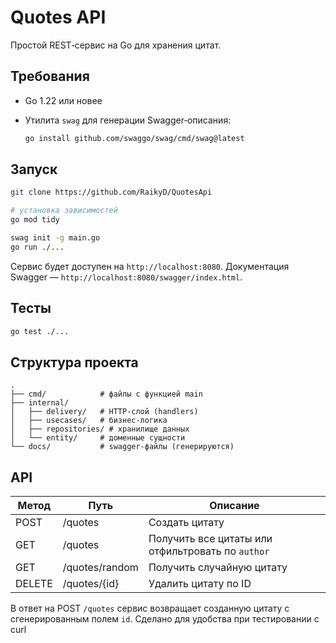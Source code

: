 # Quotes API

Простой REST‑сервис на Go для хранения цитат.

## Требования

* Go 1.22 или новее
* Утилита `swag` для генерации Swagger‑описания:

  ```bash
  go install github.com/swaggo/swag/cmd/swag@latest
  ```

## Запуск

```bash
git clone https://github.com/RaikyD/QuotesApi

# установка зависимостей
go mod tidy        

swag init -g main.go   
go run ./...
```

Сервис будет доступен на `http://localhost:8080`. Документация Swagger — `http://localhost:8080/swagger/index.html`.

## Тесты

```bash
go test ./...
```

## Структура проекта

```
.
├── cmd/            # файлы с функцией main
├── internal/
│   ├── delivery/   # HTTP‑слой (handlers)
│   ├── usecases/   # бизнес‑логика
│   ├── repositories/ # хранилище данных
│   └── entity/     # доменные сущности
└── docs/           # swagger‑файлы (генерируются)
```

## API

| Метод  | Путь           | Описание                                          |
| ------ | -------------- | ------------------------------------------------- |
| POST   | /quotes        | Создать цитату                                    |
| GET    | /quotes        | Получить все цитаты или отфильтровать по `author` |
| GET    | /quotes/random | Получить случайную цитату                         |
| DELETE | /quotes/{id}   | Удалить цитату по ID                              |

В ответ на POST `/quotes` сервис возвращает созданную цитату с сгенерированным полем `id`. Сделано для удобства при тестировании с curl
